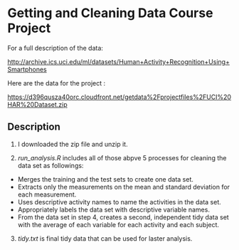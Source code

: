# Getting and Cleaning Data Course Project

For a full description of the data:

http://archive.ics.uci.edu/ml/datasets/Human+Activity+Recognition+Using+Smartphones

Here are the data for the project :

https://d396qusza40orc.cloudfront.net/getdata%2Fprojectfiles%2FUCI%20HAR%20Dataset.zip

## Description

1. I downloaded the zip file and unzip it. 

2. *run_analysis.R* includes all of those abpve 5 processes for cleaning the data set as followings:

* Merges the training and the test sets to create one data set.
* Extracts only the measurements on the mean and standard deviation for each measurement.
* Uses descriptive activity names to name the activities in the data set.
* Appropriately labels the data set with descriptive variable names.
* From the data set in step 4, creates a second, independent tidy data set with the average of each variable for each activity and each subject.

3. *tidy.txt* is final tidy data that can be used for laster analysis.
